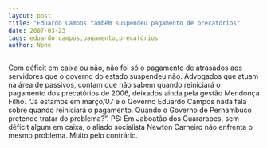 ```yaml
---
layout: post
title: "Eduardo Campos também suspendeu pagamento de precatórios"
date: 2007-03-23
tags: eduardo campos,pagamento,precatórios
author: None
---
```

Com déficit em caixa ou não, não foi só o pagamento de atrasados aos servidores que o governo do estado suspendeu não.
Advogados que atuam na área de passivos, contam que não sabem quando reiniciará o pagamento dos precatórios de 2006, deixados ainda pela gestão Mendonça Filho. 
“Já estamos em março/07 e o Governo Eduardo Campos nada fala sobre quando reiniciará o pagamento. Quando o Governo de Pernambuco pretende tratar do problema?”.
PS: Em Jaboatão dos Guararapes, sem déficit algum em caixa, o aliado socialista Newton Carneiro não enfrenta o mesmo problema. Muito pelo contrário. 